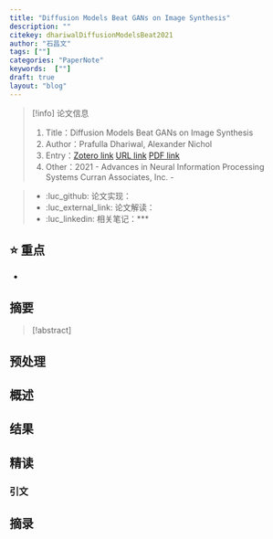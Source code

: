 ```yaml
---
title: "Diffusion Models Beat GANs on Image Synthesis"
description: ""
citekey: dhariwalDiffusionModelsBeat2021
author: "石昌文"
tags: [""]
categories: "PaperNote"
keywords:  [""]
draft: true
layout: "blog"
---
```


> [!info] 论文信息
>1. Title：Diffusion Models Beat GANs on Image Synthesis
>2. Author：Prafulla Dhariwal, Alexander Nichol
>3. Entry：[Zotero link](zotero://select/items/@dhariwalDiffusionModelsBeat2021) [URL link](https://proceedings.neurips.cc//paper/2021/hash/49ad23d1ec9fa4bd8d77d02681df5cfa-Abstract.html) [PDF link](<file:///C\:\\Users\\19115\\OneDrive - stu.suda.edu.cn\\Zotero\\Dhariwal_Nichol_2021_Diffusion Models Beat GANs on Image Synthesis.pdf>)
>4. Other：2021 - Advances in Neural Information Processing Systems  Curran Associates, Inc.   -   

>- :luc_github: 论文实现：
>- :luc_external_link: 论文解读：
>- :luc_linkedin: 相关笔记：***


## ⭐ 重点

- 

## 摘要

> [!abstract] 

> 

## 预处理

## 概述

## 结果

## 精读

### 引文

## 摘录
